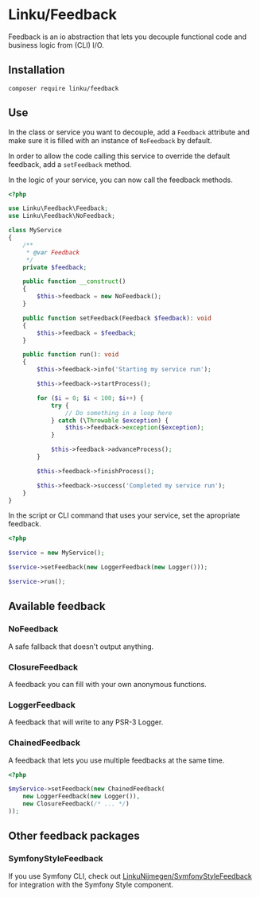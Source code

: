 # Linku/Feedback

Feedback is an io abstraction that lets you decouple functional code and
business logic from (CLI) I/O.

## Installation

```
composer require linku/feedback
```

## Use

In the class or service you want to decouple, add a `Feedback` attribute
and make sure it is filled with an instance of `NoFeedback` by default.

In order to allow the code calling this service to override the default
feedback, add a `setFeedback` method.

In the logic of your service, you can now call the feedback methods.

```php
<?php

use Linku\Feedback\Feedback;
use Linku\Feedback\NoFeedback;

class MyService
{
    /**
     * @var Feedback
     */
    private $feedback;

    public function __construct()
    {
        $this->feedback = new NoFeedback();
    }

    public function setFeedback(Feedback $feedback): void
    {
        $this->feedback = $feedback;    
    }

    public function run(): void
    {
        $this->feedback->info('Starting my service run');

        $this->feedback->startProcess();

        for ($i = 0; $i < 100; $i++) {
            try {
                // Do something in a loop here
            } catch (\Throwable $exception) {
                $this->feedback->exception($exception);
            }

            $this->feedback->advanceProcess();
        }

        $this->feedback->finishProcess();

        $this->feedback->success('Completed my service run');
    }
}
```

In the script or CLI command that uses your service, set the apropriate
feedback.

```php
<?php

$service = new MyService();

$service->setFeedback(new LoggerFeedback(new Logger()));

$service->run();
```

## Available feedback
### NoFeedback
A safe fallback that doesn't output anything.

### ClosureFeedback
A feedback you can fill with your own anonymous functions.

### LoggerFeedback
A feedback that will write to any PSR-3 Logger.

### ChainedFeedback
A feedback that lets you use multiple feedbacks at the same time.
```php
<?php

$myService->setFeedback(new ChainedFeedback(
    new LoggerFeedback(new Logger()),
    new ClosureFeedback(/* ... */)
));
```

## Other feedback packages
### SymfonyStyleFeedback
If you use Symfony CLI, check out [LinkuNijmegen/SymfonyStyleFeedback](https://github.com/linkunijmegen/SymfonyStyleFeedback)
for integration with the Symfony Style component.
